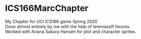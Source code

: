 # ICS166MarcChapter
 My Chapter for UCI ICS166 game Spring 2020  
Done almost entirely by me with the help of lemmasoft forums.  
Worked with Ariana Sakura Hansen for plot and character sprites.  

